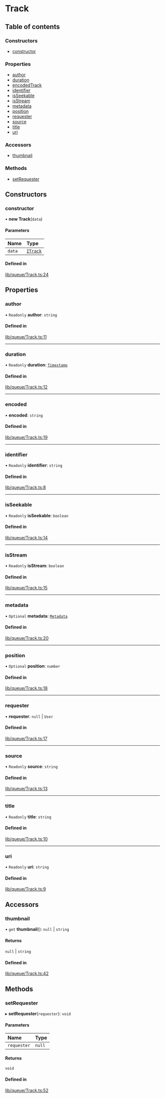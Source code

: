 # Track

## Table of contents

### Constructors

- [constructor](Track.md#constructor)

### Properties

- [author](Track.md#author)
- [duration](Track.md#duration)
- [encodedTrack](Track.md#encodedtrack)
- [identifier](Track.md#identifier)
- [isSeekable](Track.md#isseekable)
- [isStream](Track.md#isstream)
- [metadata](Track.md#metadata)
- [position](Track.md#position)
- [requester](Track.md#requester)
- [source](Track.md#source)
- [title](Track.md#title)
- [uri](Track.md#uri)

### Accessors

- [thumbnail](Track.md#thumbnail)

### Methods

- [setRequester](Track.md#setrequester)

## Constructors

### constructor

• **new Track**(`data`)

#### Parameters

| Name | Type |
| :------ | :------ |
| `data` | [`ITrack`](../types/interfaces/Track.types.ITrack.md) |

#### Defined in

[lib/queue/Track.ts:24](https://github.com/hmes98318/LavaShark/blob/f32fcc81c4b5b95e62c43d544e14f8b81f1be683/src/lib/queue/Track.ts#L24)

## Properties

### author

• `Readonly` **author**: `string`

#### Defined in

[lib/queue/Track.ts:11](https://github.com/hmes98318/LavaShark/blob/f32fcc81c4b5b95e62c43d544e14f8b81f1be683/src/lib/queue/Track.ts#L11)

___

### duration

• `Readonly` **duration**: [`Timestamp`](../types/interfaces/Track.types.Timestamp.md)

#### Defined in

[lib/queue/Track.ts:12](https://github.com/hmes98318/LavaShark/blob/f32fcc81c4b5b95e62c43d544e14f8b81f1be683/src/lib/queue/Track.ts#L12)

___

### encoded

• **encoded**: `string`

#### Defined in

[lib/queue/Track.ts:19](https://github.com/hmes98318/LavaShark/blob/f32fcc81c4b5b95e62c43d544e14f8b81f1be683/src/lib/queue/Track.ts#L19)

___

### identifier

• `Readonly` **identifier**: `string`

#### Defined in

[lib/queue/Track.ts:8](https://github.com/hmes98318/LavaShark/blob/f32fcc81c4b5b95e62c43d544e14f8b81f1be683/src/lib/queue/Track.ts#L8)

___

### isSeekable

• `Readonly` **isSeekable**: `boolean`

#### Defined in

[lib/queue/Track.ts:14](https://github.com/hmes98318/LavaShark/blob/f32fcc81c4b5b95e62c43d544e14f8b81f1be683/src/lib/queue/Track.ts#L14)

___

### isStream

• `Readonly` **isStream**: `boolean`

#### Defined in

[lib/queue/Track.ts:15](https://github.com/hmes98318/LavaShark/blob/f32fcc81c4b5b95e62c43d544e14f8b81f1be683/src/lib/queue/Track.ts#L15)

___

### metadata

• `Optional` **metadata**: [`Metadata`](../types/LavaShark.types.md#metadata)

#### Defined in

[lib/queue/Track.ts:20](https://github.com/hmes98318/LavaShark/blob/f32fcc81c4b5b95e62c43d544e14f8b81f1be683/src/lib/queue/Track.ts#L20)

___

### position

• `Optional` **position**: `number`

#### Defined in

[lib/queue/Track.ts:18](https://github.com/hmes98318/LavaShark/blob/f32fcc81c4b5b95e62c43d544e14f8b81f1be683/src/lib/queue/Track.ts#L18)

___

### requester

• **requester**: ``null`` | `User`

#### Defined in

[lib/queue/Track.ts:17](https://github.com/hmes98318/LavaShark/blob/f32fcc81c4b5b95e62c43d544e14f8b81f1be683/src/lib/queue/Track.ts#L17)

___

### source

• `Readonly` **source**: `string`

#### Defined in

[lib/queue/Track.ts:13](https://github.com/hmes98318/LavaShark/blob/f32fcc81c4b5b95e62c43d544e14f8b81f1be683/src/lib/queue/Track.ts#L13)

___

### title

• `Readonly` **title**: `string`

#### Defined in

[lib/queue/Track.ts:10](https://github.com/hmes98318/LavaShark/blob/f32fcc81c4b5b95e62c43d544e14f8b81f1be683/src/lib/queue/Track.ts#L10)

___

### uri

• `Readonly` **uri**: `string`

#### Defined in

[lib/queue/Track.ts:9](https://github.com/hmes98318/LavaShark/blob/f32fcc81c4b5b95e62c43d544e14f8b81f1be683/src/lib/queue/Track.ts#L9)

## Accessors

### thumbnail

• `get` **thumbnail**(): ``null`` | `string`

#### Returns

``null`` | `string`

#### Defined in

[lib/queue/Track.ts:42](https://github.com/hmes98318/LavaShark/blob/f32fcc81c4b5b95e62c43d544e14f8b81f1be683/src/lib/queue/Track.ts#L42)

## Methods

### setRequester

▸ **setRequester**(`requester`): `void`

#### Parameters

| Name | Type |
| :------ | :------ |
| `requester` | ``null`` | `User` |

#### Returns

`void`

#### Defined in

[lib/queue/Track.ts:52](https://github.com/hmes98318/LavaShark/blob/f32fcc81c4b5b95e62c43d544e14f8b81f1be683/src/lib/queue/Track.ts#L52)
